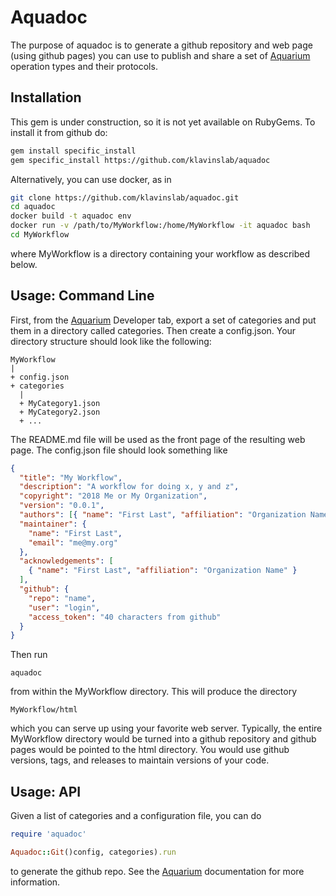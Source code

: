 # Aquadoc

The purpose of aquadoc is to generate a github repository and web page (using github pages) you can use to publish and
share a set of [Aquarium](http://klavinslab.org/aquarium) operation types and their protocols.

## Installation

This gem is under construction, so it is not yet available on RubyGems.
To install it from github do:

```bash
gem install specific_install
gem specific_install https://github.com/klavinslab/aquadoc
```

Alternatively, you can use docker, as in

```bash
git clone https://github.com/klavinslab/aquadoc.git
cd aquadoc
docker build -t aquadoc env
docker run -v /path/to/MyWorkflow:/home/MyWorkflow -it aquadoc bash
cd MyWorkflow
```

where MyWorkflow is a directory containing your workflow as described below.

## Usage: Command Line

First, from the [Aquarium](http://klavinslab.org/aquarium) Developer tab,
export a set of categories and put them in a directory called categories.
Then create a config.json.
Your directory structure should look like the following:

    MyWorkflow
    |
    + config.json
    + categories
      |
      + MyCategory1.json
      + MyCategory2.json
      + ...

The README.md file will be used as the front page of the resulting web page.
The config.json file should look something like

```json
{
  "title": "My Workflow",
  "description": "A workflow for doing x, y and z",
  "copyright": "2018 Me or My Organization",
  "version": "0.0.1",
  "authors": [{ "name": "First Last", "affiliation": "Organization Name" }],
  "maintainer": {
    "name": "First Last",
    "email": "me@my.org"
  },
  "acknowledgements": [
    { "name": "First Last", "affiliation": "Organization Name" }
  ],
  "github": {
    "repo": "name",
    "user": "login",
    "access_token": "40 characters from github"
  }
}
```

Then run

    aquadoc

from within the MyWorkflow directory. This will produce the directory

    MyWorkflow/html

which you can serve up using your favorite web server. Typically, the entire MyWorkflow directory
would be turned into a github repository and github pages would be pointed to the html directory.
You would use github versions, tags, and releases to maintain versions of your code.

## Usage: API

Given a list of categories and a configuration file, you can do

```ruby
require 'aquadoc'

Aquadoc::Git()config, categories).run
```

to generate the github repo. See the [Aquarium](http://klavinslab.org/aquarium) documentation
for more information.
